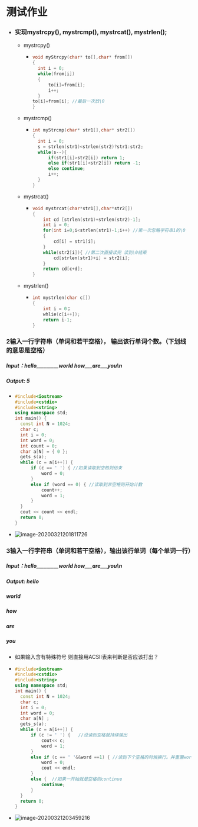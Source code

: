 # 测试作业

- ### 实现mystrcpy(), mystrcmp(), mystrcat(), mystrlen();

  - mystrcpy()

    - ```c++
      void myStrcpy(char* to[],char* from[])
      {
        int i = 0;
        while(from[i])
        {		
            to[i]=from[i];
            i++;
        }
      to[i]=from[i]; //最后一次放\0
      }
      ```

  - mystrcmp()

    - ```c++
      int myStrcmp(char* str1[],char* str2[])
      {
        int i = 0;
        s = strlen(str1)<strlen(str2)?str1:str2;
        while(s--){
            if(str1[i]>str2[i]) return 1;
            else if(str1[i]<str2[i]) return -1;
            else continue;
            i++;
        }
      }
      ```

  -  mystrcat()

     - ```c++
       void mystrcat(char*str1[],char*str2[])
       {
           int cd [strlen(str1)+strlen(str2)-1];
           int i = 0;
           for(int i=0;i<strlen(str1)-1;i++) //第一次忽略字符串1的\0
           {
               cd[i] = str1[i];
           }
           while(str2[i]){ //第二次直接读完 读到\0结束
               cd[strlen(str1)+i] = str2[i];
           }
           return cd[c+d];
       }
       ```

  - mystrlen()

    - ```c++
      int mystrlen(char c[])
      {
          int i = 0；
          whlie(c[i++]);
          return i-1;
      }
      ```

### 2输入一行字符串（单词和若干空格）， 输出该行单词个数。（下划线的意思是空格）

##### Input：____hello_________world_ how___are___you___\n

##### Output:  5

- ```c++
  #include<iostream>
  #include<cstdio>
  #include<string>
  using namespace std;
  int main() {
  	const int N = 1024;
  	char c;
  	int i = 0;
  	int word = 0;
  	int count = 0;
  	char a[N] = { 0 };
  	gets_s(a);
  	while (c = a[i++]) {
  		if (c == ' ') { //如果读取到空格则结束
  			word = 0;
  		}
  		else if (word == 0) { //读取到非空格则开始计数
  			count++;
  			word = 1;
  		}
  	}
  	cout << count << endl;
  	return 0;
  }
  
  ```

- ![image-20200321201811726](C:\Users\GK\AppData\Roaming\Typora\typora-user-images\image-20200321201811726.png)

### 3输入一行字符串（单词和若干空格），输出该行单词（每个单词一行）

##### Input：____hello_________world_ how___are___you___\n

##### Output:  hello

#####    			 world

##### how

##### are

##### you



- 如果输入含有特殊符号 则直接用ACSⅡ表来判断是否应该打出？

- ```c++
  #include<iostream>
  #include<cstdio>
  #include<string>
  using namespace std;
  int main() {
  	const int N = 1024;
  	char c;
  	int i = 0;
  	int word = 0;
  	char a[N] ;
  	gets_s(a);
  	while (c = a[i++]) {
  		if (c != ' ') {	  //没读到空格就持续输出
  			cout<< c;
  			word = 1;
  		}
  		else if (c == ' '&&word ==1) { //读到下个空格的时候换行。并重置word的值（表示完整打印完一个单词）
  			word = 0;	
  			cout << endl;
  		}
  		else {  //如果一开始就是空格则continue
  			continue;
  		}
  	}
  	return 0;
  }
  ```

- ![image-20200321203459216](C:\Users\GK\AppData\Roaming\Typora\typora-user-images\image-20200321203459216.png)



